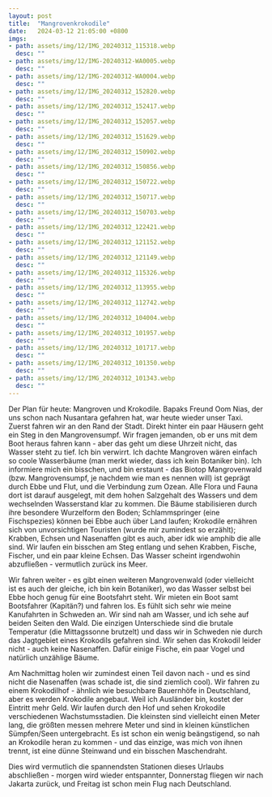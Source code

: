 ```yaml
---
layout: post
title:  "Mangrovenkrokodile"
date:   2024-03-12 21:05:00 +0800
imgs: 
- path: assets/img/12/IMG_20240312_115318.webp
  desc: ""
- path: assets/img/12/IMG-20240312-WA0005.webp
  desc: ""
- path: assets/img/12/IMG-20240312-WA0004.webp
  desc: ""
- path: assets/img/12/IMG_20240312_152820.webp
  desc: ""
- path: assets/img/12/IMG_20240312_152417.webp
  desc: ""
- path: assets/img/12/IMG_20240312_152057.webp
  desc: ""
- path: assets/img/12/IMG_20240312_151629.webp
  desc: ""
- path: assets/img/12/IMG_20240312_150902.webp
  desc: ""
- path: assets/img/12/IMG_20240312_150856.webp
  desc: ""
- path: assets/img/12/IMG_20240312_150722.webp
  desc: ""
- path: assets/img/12/IMG_20240312_150717.webp
  desc: ""
- path: assets/img/12/IMG_20240312_150703.webp
  desc: ""
- path: assets/img/12/IMG_20240312_122421.webp
  desc: ""
- path: assets/img/12/IMG_20240312_121152.webp
  desc: ""
- path: assets/img/12/IMG_20240312_121149.webp
  desc: ""
- path: assets/img/12/IMG_20240312_115326.webp
  desc: ""
- path: assets/img/12/IMG_20240312_113955.webp
  desc: ""
- path: assets/img/12/IMG_20240312_112742.webp
  desc: ""
- path: assets/img/12/IMG_20240312_104004.webp
  desc: ""
- path: assets/img/12/IMG_20240312_101957.webp
  desc: ""
- path: assets/img/12/IMG_20240312_101717.webp
  desc: ""
- path: assets/img/12/IMG_20240312_101350.webp
  desc: ""
- path: assets/img/12/IMG_20240312_101343.webp
  desc: ""
--- 
```


Der Plan für heute: Mangroven und Krokodile. 
Bapaks Freund Oom Nias, der uns schon nach Nusantara gefahren hat, war heute wieder unser Taxi. Zuerst fahren wir an den Rand der Stadt. Direkt hinter ein paar Häusern geht ein Steg in den Mangrovensumpf. Wir fragen jemanden, ob er uns mit dem Boot heraus fahren kann - aber das geht um diese Uhrzeit nicht, das Wasser steht zu tief. 
Ich bin verwirrt. Ich dachte Mangroven wären einfach so coole Wasserbäume (man merkt wieder, dass ich kein Botaniker bin). Ich informiere mich ein bisschen, und bin erstaunt - das Biotop Mangrovenwald (bzw. Mangrovensumpf, je nachdem wie man es nennen will) ist geprägt durch Ebbe und Flut, und die Verbindung zum Ozean. Alle Flora und Fauna dort ist darauf ausgelegt, mit dem hohen Salzgehalt des Wassers und dem wechselnden Wasserstand klar zu kommen. 
Die Bäume stabilisieren durch ihre besondere Wurzelform den Boden; Schlammspringer (eine Fischspezies) können bei Ebbe auch über Land laufen; Krokodile ernähren sich von unvorsichtigen Touristen (wurde mir zumindest so erzählt); Krabben, Echsen und Nasenaffen gibt es auch, aber idk wie amphib die alle sind. 
Wir laufen ein bisschen am Steg entlang und sehen Krabben, Fische, Fischer, und ein paar kleine Echsen. Das Wasser scheint irgendwohin abzufließen - vermutlich zurück ins Meer. 

Wir fahren weiter - es gibt einen weiteren Mangrovenwald (oder vielleicht ist es auch der gleiche, ich bin kein Botaniker), wo das Wasser selbst bei Ebbe hoch genug für eine Bootsfahrt steht. 
Wir mieten ein Boot samt Bootsfahrer (Kapitän?) und fahren los. 
Es fühlt sich sehr wie meine Kanufahrten in Schweden an. Wir sind nah am Wasser, und ich sehe auf beiden Seiten den Wald. Die einzigen Unterschiede sind die brutale Temperatur (die Mittagssonne brutzelt) und dass wir in Schweden nie durch das Jagtgebiet eines Krokodils gefahren sind. 
Wir sehen das Krokodil leider nicht - auch keine Nasenaffen. Dafür einige Fische, ein paar Vogel und natürlich unzählige Bäume. 

Am Nachmittag holen wir zumindest einen Teil davon nach - und es sind nicht die Nasenaffen (was schade ist, die sind ziemlich cool).
Wir fahren zu einem Krokodilhof - ähnlich wie besuchbare Bauernhöfe in Deutschland, aber es werden Krokodile angebaut. Weil ich Ausländer bin, kostet der Eintritt mehr Geld. Wir laufen durch den Hof und sehen Krokodile verschiedenen Wachstumsstadien.  Die kleinsten sind vielleicht einen Meter lang, die größten messen mehrere Meter und sind in kleinen künstlichen Sümpfen/Seen untergebracht. 
Es ist schon ein wenig beängstigend, so nah an Krokodile heran zu kommen - und das einzige, was mich von ihnen trennt, ist eine dünne Steinwand und ein bisschen Maschendraht. 

Dies wird vermutlich die spannendsten Stationen dieses Urlaubs abschließen - morgen wird wieder entspannter, Donnerstag fliegen wir nach Jakarta zurück, und Freitag ist schon mein Flug nach Deutschland. 
